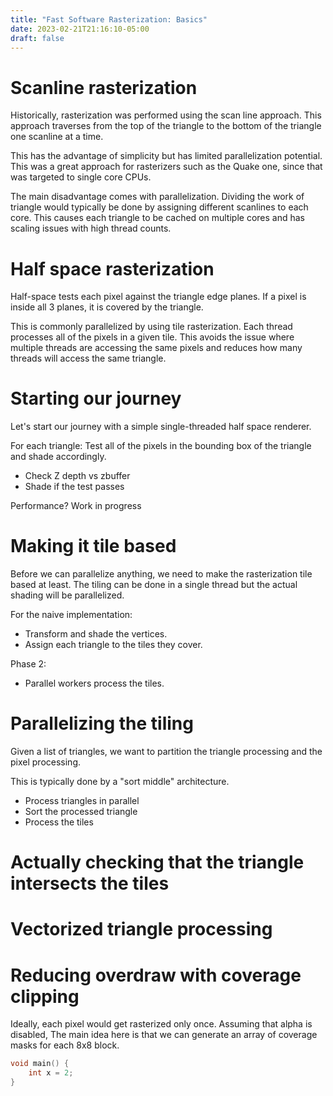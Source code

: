 ```yaml
---
title: "Fast Software Rasterization: Basics"
date: 2023-02-21T21:16:10-05:00
draft: false
---
```


# Scanline rasterization 

Historically, rasterization was performed using the scan line approach. This approach traverses from the top of the triangle to the bottom of the triangle one scanline at a time.

This has the advantage of simplicity but has limited parallelization potential. This was a great approach for rasterizers such as the Quake one, since that was targeted to single core CPUs.

The main disadvantage comes with parallelization. Dividing the work of triangle would typically be done by assigning different scanlines to each core. This causes each triangle to be cached on multiple cores and has scaling issues with high thread counts.

# Half space rasterization

Half-space tests each pixel against the triangle edge planes. If a pixel is inside all 3 planes, it is covered by the triangle.

This is commonly parallelized by using tile rasterization. Each thread processes all of the pixels in a given tile. This avoids the issue where multiple threads are accessing the same pixels and reduces how many threads will access the same triangle.

# Starting our journey

Let's start our journey with a simple single-threaded half space renderer.

For each triangle: Test all of the pixels in the bounding box of the triangle and shade accordingly.

- Check Z depth vs zbuffer
- Shade if the test passes

Performance? Work in progress

# Making it tile based
Before we can parallelize anything, we need to make the rasterization tile based at least. The tiling can be done in a single thread but the actual shading will be parallelized.

For the naive implementation:
- Transform and shade the vertices.
- Assign each triangle to the tiles they cover.

Phase 2:
- Parallel workers process the tiles.

# Parallelizing the tiling
Given a list of triangles, we want to partition the triangle processing and the pixel processing.

This is typically done by a "sort middle" architecture.

- Process triangles in parallel
- Sort the processed triangle
- Process the tiles

# Actually checking that the triangle intersects the tiles

# Vectorized triangle processing

# Reducing overdraw with coverage clipping
Ideally, each pixel would get rasterized only once. Assuming that alpha is disabled, 
The main idea here is that we can generate an array of coverage masks for each 8x8 block.

```c
void main() {
	int x = 2;
}
```